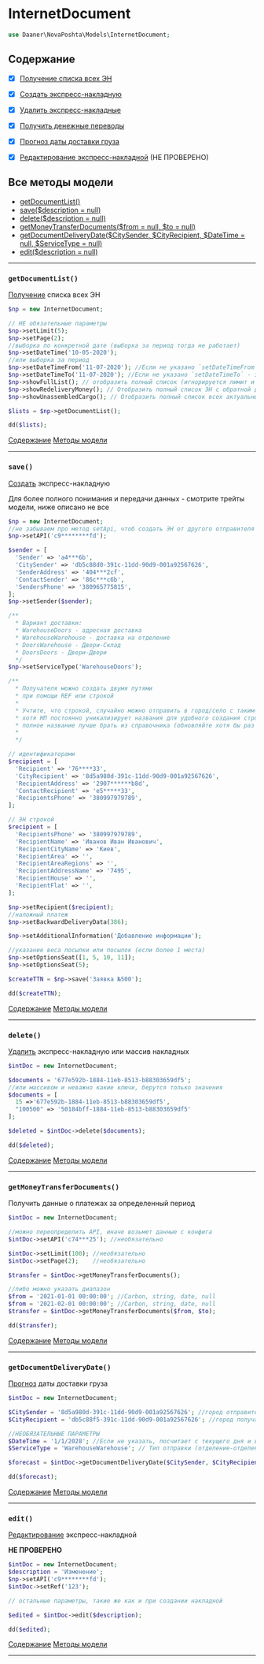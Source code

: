 # InternetDocument

```php
use Daaner\NovaPoshta\Models\InternetDocument;
```

## Содержание
- [x] [Получение списка всех ЭН](InternetDocument.md#getDocumentList)
- [x] [Создать экспресс-накладную](InternetDocument.md#save)
- [x] [Удалить экспресс-накладные](InternetDocument.md#delete)
- [x] [Получить денежные переводы](InternetDocument.md#getMoneyTransferDocuments)
- [x] [Прогноз даты доставки груза](InternetDocument.md#getDocumentDeliveryDate)
- [x] [Редактирование экспресс-накладной](InternetDocument.md#edit) (НЕ ПРОВЕРЕНО)


## Все методы модели
- [getDocumentList()](#getDocumentList)
- [save($description = null)](#save)
- [delete($description = null)](#delete)
- [getMoneyTransferDocuments($from = null, $to = null)](#getMoneyTransferDocuments)
- [getDocumentDeliveryDate($CitySender, $CityRecipient, $DateTime = null, $ServiceType = null)](#getDocumentDeliveryDate)
- [edit($description = null)](#edit)

---

### `getDocumentList()`
[Получение](https://developers.novaposhta.ua/view/model/a90d323c-8512-11ec-8ced-005056b2dbe1/method/a9d22b34-8512-11ec-8ced-005056b2dbe1) списка всех ЭН

```php
$np = new InternetDocument;

// НЕ обязательные параметры
$np->setLimit(5);
$np->setPage(2);
//выборка по конкретной дате (выборка за период тогда не работает)
$np->setDateTime('10-05-2020');
//или выборка за период
$np->setDateTimeFrom('11-07-2020'); //Если не указано `setDateTimeFrom` - значение будет таким же, как `setDateTimeTo`
$np->setDateTimeTo('11-07-2020'); //Если не указано `setDateTimeTo` - значение будет сегодняшним числом
$np->showFullList(); // отобразить полный список (игнорируется лимит и постраничная разбивка)
$np->showRedeliveryMoney(); // Отобразить полный список ЭН с обратной доставкой. Требуется указание даты DateTimeFrom и DateTimeTo
$np->showUnassembledCargo(); // Отобразить полный список всех актуальных ЭН (по которым не написано заявление на возврат или утилизацию) не забранных получателями посылок. Требуется указание даты DateTimeFrom и DateTimeTo

$lists = $np->getDocumentList();

dd($lists);
```
[Содержание](#Содержание) [Методы модели](#Все-методы-модели)
***

### `save()`
[Создать](https://developers.novaposhta.ua/view/model/a90d323c-8512-11ec-8ced-005056b2dbe1/method/a965630e-8512-11ec-8ced-005056b2dbe1) экспресс-накладную

Для более полного понимания и передачи данных - смотрите трейты модели, ниже описано не все

```php
$np = new InternetDocument;
//не забываем про метод setApi, чтоб создать ЭН от другого отправителя
$np->setAPI('c9********fd');

$sender = [
  'Sender' => 'a4***6b',
  'CitySender' => 'db5c88d0-391c-11dd-90d9-001a92567626',
  'SenderAddress' => '404***2cf',
  'ContactSender' => '86c***c6b',
  'SendersPhone' => '380965775815',
];
$np->setSender($sender);

/**
  * Вариант доставки:
  * WarehouseDoors - адресная доставка
  * WarehouseWarehouse - доставка на отделение
  * DoorsWarehouse - Двери-Склад
  * DoorsDoors - Двери-Двери
  */
$np->setServiceType('WarehouseDoors');

/**
  * Получателя можно создать двумя путями
  * при помощи REF или строкой
  *
  * Учтите, что строкой, случайно можно отправить в город/село с таким-же названием,
  * хотя НП постоянно уникализирует названия для удобного создания строкой
  * полное название лучше брать из справочника (обновляйте хотя бы раз в неделю)
  *
  */

// идентификаторами
$recipient = [
  'Recipient' => '76****33',
  'CityRecipient' => '8d5a980d-391c-11dd-90d9-001a92567626',
  'RecipientAddress' => '2907******b8d',
  'ContactRecipient' => 'e5*****33',
  'RecipientsPhone' => '380997979789',
];

// ЭН строкой
$recipient = [
  'RecipientsPhone' => '380997979789',
  'RecipientName' => 'Иванов Иван Иванович',
  'RecipientCityName' => 'Киев',
  'RecipientArea' => '',
  'RecipientAreaRegions' => '',
  'RecipientAddressName' => '7495',
  'RecipientHouse' => '',
  'RecipientFlat' => '',
];

$np->setRecipient($recipient);
//наложный платеж
$np->setBackwardDeliveryData(386);

$np->setAdditionalInformation('Добавление информации');

//указание веса посылки или посылок (если более 1 места)
$np->setOptionsSeat([1, 5, 10, 11]);
$np->setOptionsSeat(5);

$createTTN = $np->save('Заявка №500');

dd($createTTN);
```
[Содержание](#Содержание) [Методы модели](#Все-методы-модели)
***

### `delete()`
[Удалить](https://developers.novaposhta.ua/view/model/a90d323c-8512-11ec-8ced-005056b2dbe1/method/a9f43ff1-8512-11ec-8ced-005056b2dbe1) экспресс-накладную или массив накладных

```php
$intDoc = new InternetDocument;

$documents = '677e592b-1884-11eb-8513-b88303659df5';
//или массивом и неважно какие ключи, берутся только значения
$documents = [
  15 =>'677e592b-1884-11eb-8513-b88303659df5',
  "100500" => '50184bff-1884-11eb-8513-b88303659df5'
];

$deleted = $intDoc->delete($documents);

dd($deleted);
```
[Содержание](#Содержание) [Методы модели](#Все-методы-модели)
***

### `getMoneyTransferDocuments()`
Получить данные о платежах за определенный период

```php
$intDoc = new InternetDocument;

//можно переопределить API, иначе возьмет данные с конфига
$intDoc->setAPI('c74***25'); //необязательно

$intDoc->setLimit(100); //необязательно
$intDoc->setPage(2);    //необязательно

$transfer = $intDoc->getMoneyTransferDocuments();

//либо можно указать диапазон
$from = '2021-01-01 00:00:00'; //Carbon, string, date, null
$from = '2021-02-01 00:00:00'; //Carbon, string, date, null
$transfer = $intDoc->getMoneyTransferDocuments($from, $to);

dd($transfer);
```
[Содержание](#Содержание) [Методы модели](#Все-методы-модели)
***


### `getDocumentDeliveryDate()`
[Прогноз](https://developers.novaposhta.ua/view/model/a90d323c-8512-11ec-8ced-005056b2dbe1/method/a941c714-8512-11ec-8ced-005056b2dbe1) даты доставки груза

```php
$intDoc = new InternetDocument;

$CitySender = '8d5a980d-391c-11dd-90d9-001a92567626'; //город отправителя
$CityRecipient = 'db5c88f5-391c-11dd-90d9-001a92567626'; //город получателя

//НЕОБЯЗАТЕЛЬНЫЕ ПАРАМЕТРЫ
$DateTime = '1/1/2028'; //Если не указать, посчитает с текущего дня и времени
$ServiceType = 'WarehouseWarehouse'; // Тип отправки (отделение-отделение, отделение-адрес и пр.), по умолчанию в конфиге `service_type`

$forecast = $intDoc->getDocumentDeliveryDate($CitySender, $CityRecipient, $DateTime, $ServiceType);

dd($forecast);
```
[Содержание](#Содержание) [Методы модели](#Все-методы-модели)
***


### `edit()`
[Редактирование](https://developers.novaposhta.ua/view/model/a90d323c-8512-11ec-8ced-005056b2dbe1/method/a98a4354-8512-11ec-8ced-005056b2dbe1) экспресс-накладной

__НЕ ПРОВЕРЕНО__

```php
$intDoc = new InternetDocument;
$description = 'Изменение';
$np->setAPI('c9********fd');
$intDoc->setRef('123');

// остальные параметры, такие же как и при создании накладной

$edited = $intDoc->edit($description);

dd($edited);
```
[Содержание](#Содержание) [Методы модели](#Все-методы-модели)
***
